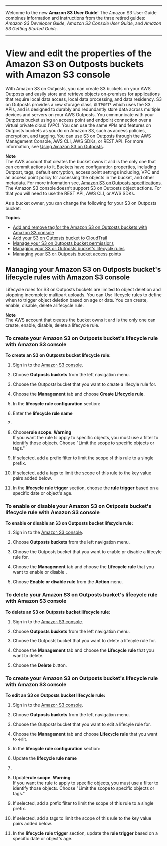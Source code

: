 --------

Welcome to the new **Amazon S3 User Guide**\! The Amazon S3 User Guide combines information and instructions from the three retired guides: *Amazon S3 Developer Guide*, *Amazon S3 Console User Guide*, and *Amazon S3 Getting Started Guide*\.

--------

# View and edit the properties of the Amazon S3 on Outposts buckets with Amazon S3 console<a name="s3-outposts-edit-bucket-properties"></a>

With Amazon S3 on Outposts, you can create S3 buckets on your AWS Outposts and easily store and retrieve objects on\-premises for applications that require local data access, local data processing, and data residency\. S3 on Outposts provides a new storage class, `OUTPOSTS` which uses the S3 APIs, and is designed to durably and redundantly store data across multiple devices and servers on your AWS Outposts\. You communicate with your Outposts bucket using an access point and endpoint connection over a virtual private cloud \(VPC\)\. You can use the same APIs and features on Outposts buckets as you do on Amazon S3, such as access policies, encryption, and tagging\. You can use S3 on Outposts through the AWS Management Console, AWS CLI, AWS SDKs, or REST API\. For more information, see [Using Amazon S3 on Outposts](S3onOutposts.md)\.

**Note**  
The AWS account that creates the bucket owns it and is the only one that can commit actions to it\. Buckets have configuration properties, including Outpost, tags, default encryption, access point settings including, VPC and an access point policy for accessing the objects in the bucket, and other metadata\. For more information see, [Amazon S3 on Outposts specifications](S3OnOutpostsRestrictionsLimitations.md#S3OnOutpostsSpecifications)\.  
The Amazon S3 console doesn’t support S3 on Outposts object actions\. For that you will need to use the REST API, AWS CLI, or AWS SDKs\.

As a bucket owner, you can change the following for your S3 on Outposts bucket:

**Topics**
+ [Add and remove tag for the Amazon S3 on Outposts buckets with Amazon S3 console](s3-outposts-add-bucket-tags.md)
+ [Add your S3 on Outposts bucket to CloudTrail](s3-outposts-add-bucket-events-cloudtrail.md)
+ [Manage your S3 on Outposts bucket permissions](s3-outposts-bucket-edit-permissions.md)
+ [Managing your S3 on Outposts bucket's lifecycle rules](#s3-outposts-bucket-lifecycle)
+ [Managing your S3 on Outposts bucket access points](s3-outposts-bucket-edit-outpost-access-point.md)

## Managing your Amazon S3 on Outposts bucket's lifecycle rules with Amazon S3 console<a name="s3-outposts-bucket-lifecycle"></a>

Lifecycle rules for S3 on Outposts buckets are limited to object deletion and stopping incomplete multipart uploads\. You can Use lifecycle rules to define when to trigger object deletion based on age or date\. You can create, enable, disable, delete a lifecycle rule\.

**Note**  
The AWS account that creates the bucket owns it and is the only one can create, enable, disable, delete a lifecycle rule\.

### To create your Amazon S3 on Outposts bucket's lifecycle rule with Amazon S3 console<a name="s3-outposts-bucket-create-lifecycle"></a>

**To create an S3 on Outposts bucket lifecycle rule:**

1. Sign in to the [Amazon S3 console](https://console.aws.amazon.com/s3)\.

1. Choose **Outposts buckets** from the left navigation menu\.

1. Choose the Outposts bucket that you want to create a lifecyle rule for\.

1. Choose the **Management** tab and choose **Create Lifecycle rule**\.

1. In the **lifecycle rule configuration** section:

1. Enter the **lifecycle rule name**

1. 

   1. Choose**rule scope**\.
**Warning**  
If you want the rule to apply to specific objects, you must use a filter to identify those objects\. Choose "Limit the scope to specific objects or tags\."

   1. If selected, add a prefix filter to limit the scope of this rule to a single prefix\.

   1. If selected, add a tags to limit the scope of this rule to the key value pairs added below\.

1. In the **lifecycle rule trigger** section, choose the **rule trigger** based on a specific date or object's age\.



### To enable or disable your Amazon S3 on Outposts bucket's lifecycle rule with Amazon S3 console<a name="s3-outposts-bucket-enable-lifecycle"></a>

**To enable or disable an S3 on Outposts bucket lifecycle rule:**

1. Sign in to the [Amazon S3 console](https://console.aws.amazon.com/s3)\.

1. Choose **Outposts buckets** from the left navigation menu\.

1. Choose the Outposts bucket that you want to enable pr disable a lifecyle rule for\.

1. Choose the **Management** tab and choose the **Lifecycle rule** that you want to enable or disable \.

1. Choose **Enable or disable rule** from the **Action** menu\.



### To delete your Amazon S3 on Outposts bucket's lifecycle rule with Amazon S3 console<a name="s3-outposts-bucket-delete-lifecycle"></a>

**To delete an S3 on Outposts bucket lifecycle rule:**

1. Sign in to the [Amazon S3 console](https://console.aws.amazon.com/s3)\.

1. Choose **Outposts buckets** from the left navigation menu\.

1. Choose the Outposts bucket that you want to delete a lifecyle rule for\.

1. Choose the **Management** tab and choose the **Lifecycle rule** that you want to delete\.

1. Choose the **Delete** button\.



### To create your Amazon S3 on Outposts bucket's lifecycle rule with Amazon S3 console<a name="s3-outposts-bucket-edit-lifecycle"></a>

**To edit an S3 on Outposts bucket lifecycle rule:**

1. Sign in to the [Amazon S3 console](https://console.aws.amazon.com/s3)\.

1. Choose **Outposts buckets** from the left navigation menu\.

1. Choose the Outposts bucket that you want to edit a lifecyle rule for\.

1. Choose the **Management** tab and choose **Lifecycle rule** that you want to edit\.

1. In the **lifecycle rule configuration** section:

1. Update the **lifecycle rule name**

1. 

   1. Update**rule scope**\.
**Warning**  
If you want the rule to apply to specific objects, you must use a filter to identify those objects\. Choose "Limit the scope to specific objects or tags\."

   1. If selected, add a prefix filter to limit the scope of this rule to a single prefix\.

   1. If selected, add a tags to limit the scope of this rule to the key value pairs added below\.

1. In the **lifecycle rule trigger** section, update the **rule trigger** based on a specific date or object's age\.

